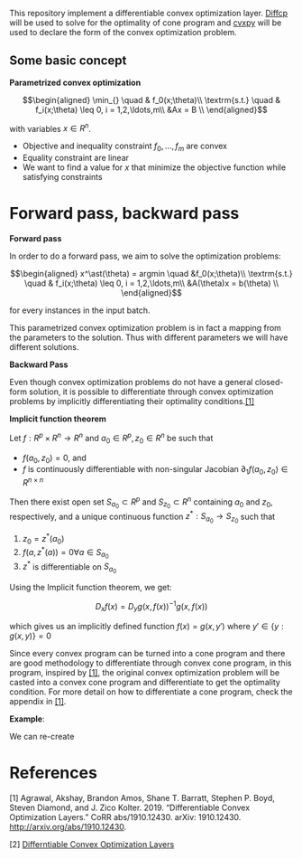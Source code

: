 This repository implement a differentiable convex optimization layer. [Diffcp](https://github.com/cvxgrp/diffcp) will be used to solve for the optimality of cone program and [cvxpy](https://github.com/cvxpy/cvxpy) will be used to declare the form of the convex optimization problem.

## Some basic concept

**Parametrized convex optimization**

$$\begin{aligned}
\min_{} \quad & f_0(x;\theta)\\
\textrm{s.t.} \quad & f_i(x;\theta) \leq 0, i = 1,2,\ldots,m\\
  &Ax = B    \\
\end{aligned}$$

with variables $x \in R^n$. 

- Objective and inequality constraint $f_0,\ldots,f_m$ are convex
- Equality constraint are linear
- We want to find a value for $x$ that minimize the objective function while satisfying constraints

# Forward pass, backward pass

**Forward pass**

In order to do a forward pass, we aim to solve the optimization problems:

$$\begin{aligned}
x^\ast(\theta) = argmin \quad &f_0(x;\theta)\\
\textrm{s.t.} \quad & f_i(x;\theta) \leq 0, i = 1,2,\ldots,m\\
  &A(\theta)x = b(\theta)    \\
\end{aligned}$$ 

for every instances in the input batch. 

This parametrized convex optimization problem is in fact a mapping from the parameters to the solution. Thus with different parameters we will have different solutions. 

**Backward Pass**

Even though convex optimization problems do not have a general closed-form solution, it is possible to differentiate through convex optimization problems by implicitly differentiating their optimality conditions.[[1]](#1) 

**Implicit function theorem**

Let $f: R^p \times R^n \to R^n$ and $a_0 \in R^p,z_0 \in R^n$ be such that

- $f(a_0,z_0) = 0$, and
- $f$ is continuously differentiable with non-singular Jacobian $\partial_1 f(a_0,z_0) \in R^{n \times n}$

Then there exist open set $S_{a_0} \subset R^p$ and $S_{z_0} \subset R^n$ containing $a_0$ and $z_0$, respectively, and a unique continuous function $z^\ast:S_{a_0} \to S_{z_0}$ such that

1. $z_0 = z^\ast(a_0)$
2. $f(a,z^\ast(a)) = 0 \forall a \in S_{a_0}$
3. $z^\ast$ is differentiable on $S_{a_0}$

Using the Implicit function theorem, we get:

$$D_x f(x) = D_y g(x,f(x))^{-1}g(x,f(x))$$

which gives us an implicitly defined function $f(x) = g(x,y')$ where $y' \in \{y: g(x,y)\} = 0$

Since every convex program can be turned into a cone program and there are good methodology to differentiate through convex cone program, in this program, inspired by [[1]](#1), the original convex optimization problem will be casted into a convex cone program and differentiate to get the optimality condition. For more detail on how to differentiate a cone program, check the appendix in [[1]](#1).

**Example**:

We can re-create 



# References

<a id="1">[1]</a> Agrawal, Akshay, Brandon Amos, Shane T. Barratt, Stephen P. Boyd, Steven Diamond, and J. Zico Kolter. 2019. “Differentiable Convex Optimization Layers.” CoRR abs/1910.12430. arXiv: 1910.12430. http://arxiv.org/abs/1910.12430.

<a id="2">[2]</a> [Differntiable Convex Optimization Layers](https://locuslab.github.io/2019-10-28-cvxpylayers/)







## 
